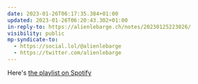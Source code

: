 ```yaml
---
date: 2023-01-26T06:17:35.384+01:00
updated: 2023-01-26T06:20:43.302+01:00
in-reply-to: https://alienlebarge.ch/notes/20230125223026/
visibility: public
mp-syndicate-to:
  - https://social.lol/@alienlebarge
  - https://twitter.com/alienlebarge
---
```

Here's [the playlist on Spotify](https://open.spotify.com/playlist/6q6PakOzEdQVRSzai6F4Cu?si=c88eae060fc1401f)

